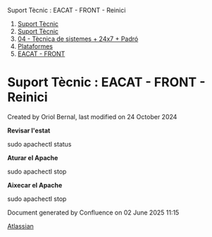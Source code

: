 Suport Tècnic : EACAT - FRONT - Reinici  

1.  [Suport Tècnic](index.md)
2.  [Suport Tècnic](13893782.md)
3.  [04 - Tècnica de sistemes + 24x7 + Padró](26313202.md)
4.  [Plataformes](Plataformes_41520520.md)
5.  [EACAT - FRONT](EACAT---FRONT_118554833.md)

Suport Tècnic : EACAT - FRONT - Reinici
=======================================

Created by Oriol Bernal, last modified on 24 October 2024

**Revisar l'estat**

sudo apachectl status

**Aturar el Apache**

sudo apachectl stop

**Aixecar el Apache**

sudo apachectl stop

Document generated by Confluence on 02 June 2025 11:15

[Atlassian](http://www.atlassian.com/)
